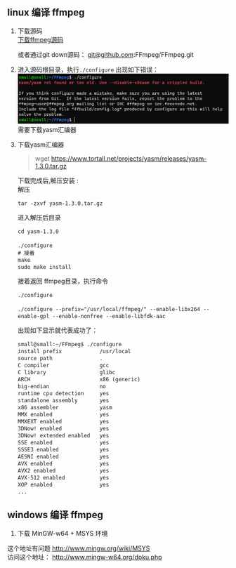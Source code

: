 ## linux 编译 ffmpeg
1. 下载源码  
    [下载ffmpeg源码](https://github.com/FFmpeg/FFmpeg)

    或者通过git down源码：
        git@github.com:FFmpeg/FFmpeg.git
2. 进入源码根目录，执行`./configure` 出现如下错误：  
    ![yasm_err](/res/ffmpeg/ffmpeg.png)
    需要下载yasm汇编器
3. 下载yasm汇编器
    > wget https://www.tortall.net/projects/yasm/releases/yasm-1.3.0.tar.gz

    下载完成后,解压安装  :  
    解压
    ```shell
    tar -zxvf yasm-1.3.0.tar.gz
    ```
    进入解压后目录 
    ```
    cd yasm-1.3.0

    ./configure
    # 接着 
    make 
    sudo make install
    ```
    接着返回 ffmpeg目录，执行命令
    ```
    ./configure
    
    ./configure --prefix="/usr/local/ffmpeg/" --enable-libx264 --enable-gpl --enable-nonfree --enable-libfdk-aac
    ```
    出现如下显示就代表成功了：
    ```shell
    small@small:~/FFmpeg$ ./configure
    install prefix            /usr/local
    source path               .
    C compiler                gcc
    C library                 glibc
    ARCH                      x86 (generic)
    big-endian                no
    runtime cpu detection     yes
    standalone assembly       yes
    x86 assembler             yasm
    MMX enabled               yes
    MMXEXT enabled            yes
    3DNow! enabled            yes
    3DNow! extended enabled   yes
    SSE enabled               yes
    SSSE3 enabled             yes
    AESNI enabled             yes
    AVX enabled               yes
    AVX2 enabled              yes
    AVX-512 enabled           yes
    XOP enabled               yes
    ...
    ```
## windows 编译 ffmpeg
1. 下载 MinGW-w64 + MSYS 环境

这个地址有问题
http://www.mingw.org/wiki/MSYS  
访问这个地址：
http://www.mingw-w64.org/doku.php
